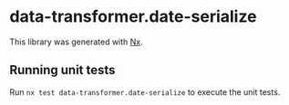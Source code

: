 # data-transformer.date-serialize

This library was generated with [Nx](https://nx.dev).

## Running unit tests

Run `nx test data-transformer.date-serialize` to execute the unit tests.
